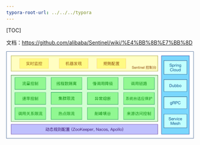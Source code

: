 ```yaml
---
typora-root-url: ../../../typora
---
```


[TOC]

文档：https://github.com/alibaba/Sentinel/wiki/%E4%BB%8B%E7%BB%8D

<img src="/images/spring_cloud/QQ20190710-125048@2x.png" style="zoom:50%;" />